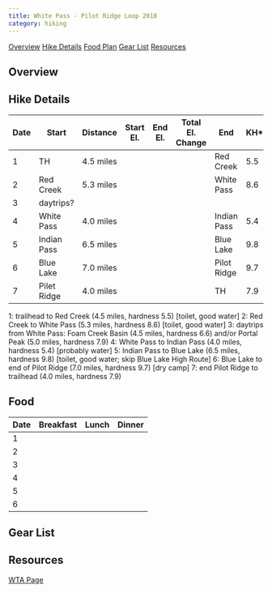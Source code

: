 ```yaml
---
title: White Pass - Pilot Ridge Loop 2018
category: hiking
---
```

[Overview](#over) 
[Hike Details](#hike)
[Food Plan](#food) 
[Gear List](#gear) 
[Resources](#resources) 

## <a id="over">Overview</a>

## <a id="hike">Hike Details</a>

| Date	| Start 		| Distance  | Start El. | End El. | Total El. Change | End 			| KH* |
| ---   | ---   		| ---       | ---       | ---     | ---              | --- 			| --- |
| 1		| TH			| 4.5 miles	|			|		|					| Red Creek		| 5.5 |
| 2		| Red Creek		| 5.3 miles	|			|		|					| White Pass	| 8.6 |
| 3		| daytrips?		|			|			|		|					|				|	  |
| 4		| White Pass 	| 4.0 miles	|			|		|					| Indian Pass	| 5.4 |
| 5		| Indian Pass	| 6.5 miles	|			|		|					| Blue Lake		| 9.8 |
| 6		| Blue Lake 	| 7.0 miles |			|		|					| Pilot Ridge	| 9.7 |
| 7		| Pilet Ridge 	| 4.0 miles | 			| 		| 					| TH 			| 7.9 | 

1: trailhead to Red Creek (4.5 miles, hardness 5.5) [toilet, good water]
2: Red Creek to White Pass (5.3 miles, hardness 8.6) [toilet, good water]
3: daytrips from White Pass: Foam Creek Basin (4.5 miles, hardness 6.6) and/or Portal Peak (5.0 miles, hardness 7.9)
4: White Pass to Indian Pass (4.0 miles, hardness 5.4) [probably water]
5: Indian Pass to Blue Lake (6.5 miles, hardness 9.8) [toilet, good water; skip Blue Lake High Route]
6: Blue Lake to end of Pilot Ridge (7.0 miles, hardness 9.7) [dry camp]
7: end Pilot Ridge to trailhead (4.0 miles, hardness 7.9)

## <a id="food">Food</a>

| Date | Breakfast 		|Lunch		| Dinner	|
| ---  | ---   			| ---       | ---       |
| 1    |				|			|			|
| 2    |				|			|			|
| 3    |				|			|			|
| 4    |				|			|			|
| 5    |				|			|			|
| 6    |				|			|			|

## <a id="gear">Gear List</a>

## <a id="resources">Resources</a>

[WTA Page](https://www.wta.org/go-hiking/hikes/white-pass-pilot-ridge-loop)
